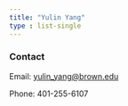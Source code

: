 ```yaml
---
title: "Yulin Yang"
type : list-single
---
```


### Contact

Email: yulin_yang@brown.edu

Phone: 401-255-6107
